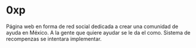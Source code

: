 # 0xp
Página web en forma de red social dedicada a crear una comunidad de ayuda en México. A la gente que quiere ayudar se le da el como. Sistema de recompenzas se intentara implementar.
